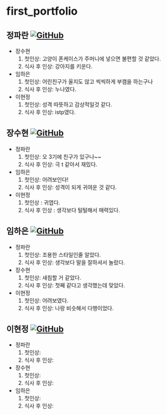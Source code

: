 # first_portfolio

정파란 [![GitHub](https://img.shields.io/badge/github-%23121011.svg?style=for-the-badge&logo=github&logoColor=white)](https://github.com/BlueRedOrange)
---
* 장수현
  1. 첫인상: 고양이 폰케이스가 주머니에 넣으면 불편할 것 같았다.
  2. 식사 후 인상: 강아지를 키운다.
* 임하은
  1. 첫인상: 어린친구가 울지도 않고 씩씩하게 부캠을 하는구나
  2. 식사 후 인상: 누나였다.
* 이현정
  1. 첫인상: 성격 따뜻하고 감상적일것 같다.
  2. 식사 후 인상: istp였다.
 
장수현 [![GitHub](https://img.shields.io/badge/github-%23121011.svg?style=for-the-badge&logo=github&logoColor=white)](https://github.com/Aunsxm)
---
* 정파란
  1. 첫인상: 오 3기에 친구가 있구나~~
  2. 식사 후 인상: 극 t 같아서 재밌다.
* 임하은
  1. 첫인상: 어려보인다!
  2. 식사 후 인상: 성격이 되게 귀여운 것 같다.
* 이현정
  1. 첫인상 : 귀엽다.
  2. 식사 후 인상 : 생각보다 털털해서 매력있다.
 
임하은 [![GitHub](https://img.shields.io/badge/github-%23121011.svg?style=for-the-badge&logo=github&logoColor=white)](https://github.com/kodms08)
---
* 정파란
  1. 첫인상: 조용한 스타일인줄 알았다.
  2. 식사 후 인상: 생각보다 말을 잘하셔서 놀랐다.
* 장수현
  1. 첫인상: 새침할 거 같았다.
  2. 식사 후 인상: 첫째 같다고 생각했는데 맞았다.
* 이현정
  1. 첫인상: 어려보였다.
  2. 식사 후 인상: 나랑 비슷해서 다행이었다.

이현정 [![GitHub](https://img.shields.io/badge/github-%23121011.svg?style=for-the-badge&logo=github&logoColor=white)](https://github.com/nanahj)
---
* 정파란
  1. 첫인상:
  2. 식사 후 인상:
* 장수현
  1. 첫인상:
  2. 식사 후 인상:
* 임하은
  1. 첫인상:
  2. 식사 후 인상:

